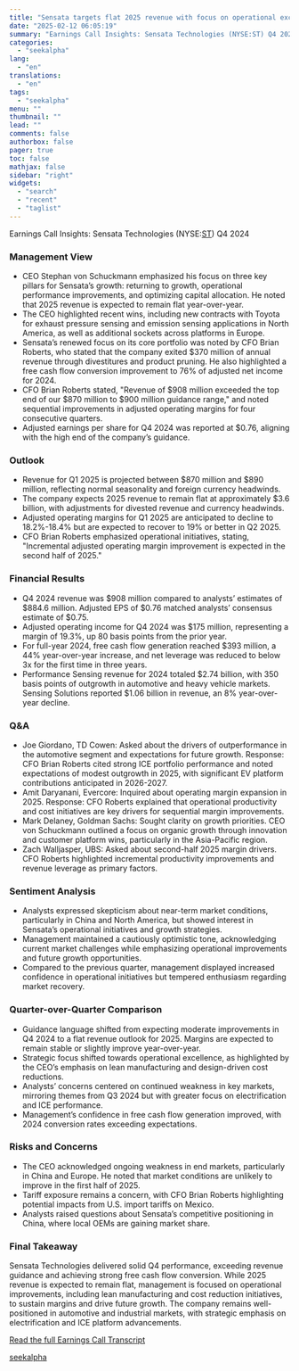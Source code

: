```yaml
---
title: "Sensata targets flat 2025 revenue with focus on operational excellence and electrification"
date: "2025-02-12 06:05:19"
summary: "Earnings Call Insights: Sensata Technologies (NYSE:ST) Q4 2024 Management View CEO Stephan von Schuckmann emphasized his focus on three key pillars for Sensata’s growth: returning to growth, operational performance improvements, and optimizing capital allocation. He noted that 2025 revenue is expected to remain flat year-over-year. The CEO highlighted recent wins,..."
categories:
  - "seekalpha"
lang:
  - "en"
translations:
  - "en"
tags:
  - "seekalpha"
menu: ""
thumbnail: ""
lead: ""
comments: false
authorbox: false
pager: true
toc: false
mathjax: false
sidebar: "right"
widgets:
  - "search"
  - "recent"
  - "taglist"
---
```


Earnings Call Insights: Sensata Technologies (NYSE:[ST](https://seekingalpha.com/symbol/ST "Sensata Technologies Holding plc")) Q4 2024

### Management View

* CEO Stephan von Schuckmann emphasized his focus on three key pillars for Sensata’s growth: returning to growth, operational performance improvements, and optimizing capital allocation. He noted that 2025 revenue is expected to remain flat year-over-year.
* The CEO highlighted recent wins, including new contracts with Toyota for exhaust pressure sensing and emission sensing applications in North America, as well as additional sockets across platforms in Europe.
* Sensata’s renewed focus on its core portfolio was noted by CFO Brian Roberts, who stated that the company exited $370 million of annual revenue through divestitures and product pruning. He also highlighted a free cash flow conversion improvement to 76% of adjusted net income for 2024.
* CFO Brian Roberts stated, "Revenue of $908 million exceeded the top end of our $870 million to $900 million guidance range," and noted sequential improvements in adjusted operating margins for four consecutive quarters.
* Adjusted earnings per share for Q4 2024 was reported at $0.76, aligning with the high end of the company’s guidance.

### Outlook

* Revenue for Q1 2025 is projected between $870 million and $890 million, reflecting normal seasonality and foreign currency headwinds.
* The company expects 2025 revenue to remain flat at approximately $3.6 billion, with adjustments for divested revenue and currency headwinds.
* Adjusted operating margins for Q1 2025 are anticipated to decline to 18.2%-18.4% but are expected to recover to 19% or better in Q2 2025.
* CFO Brian Roberts emphasized operational initiatives, stating, "Incremental adjusted operating margin improvement is expected in the second half of 2025."

### Financial Results

* Q4 2024 revenue was $908 million compared to analysts’ estimates of $884.6 million. Adjusted EPS of $0.76 matched analysts’ consensus estimate of $0.75.
* Adjusted operating income for Q4 2024 was $175 million, representing a margin of 19.3%, up 80 basis points from the prior year.
* For full-year 2024, free cash flow generation reached $393 million, a 44% year-over-year increase, and net leverage was reduced to below 3x for the first time in three years.
* Performance Sensing revenue for 2024 totaled $2.74 billion, with 350 basis points of outgrowth in automotive and heavy vehicle markets. Sensing Solutions reported $1.06 billion in revenue, an 8% year-over-year decline.

### Q&A

* Joe Giordano, TD Cowen: Asked about the drivers of outperformance in the automotive segment and expectations for future growth. Response: CFO Brian Roberts cited strong ICE portfolio performance and noted expectations of modest outgrowth in 2025, with significant EV platform contributions anticipated in 2026-2027.
* Amit Daryanani, Evercore: Inquired about operating margin expansion in 2025. Response: CFO Roberts explained that operational productivity and cost initiatives are key drivers for sequential margin improvements.
* Mark Delaney, Goldman Sachs: Sought clarity on growth priorities. CEO von Schuckmann outlined a focus on organic growth through innovation and customer platform wins, particularly in the Asia-Pacific region.
* Zach Walljasper, UBS: Asked about second-half 2025 margin drivers. CFO Roberts highlighted incremental productivity improvements and revenue leverage as primary factors.

### Sentiment Analysis

* Analysts expressed skepticism about near-term market conditions, particularly in China and North America, but showed interest in Sensata’s operational initiatives and growth strategies.
* Management maintained a cautiously optimistic tone, acknowledging current market challenges while emphasizing operational improvements and future growth opportunities.
* Compared to the previous quarter, management displayed increased confidence in operational initiatives but tempered enthusiasm regarding market recovery.

### Quarter-over-Quarter Comparison

* Guidance language shifted from expecting moderate improvements in Q4 2024 to a flat revenue outlook for 2025. Margins are expected to remain stable or slightly improve year-over-year.
* Strategic focus shifted towards operational excellence, as highlighted by the CEO’s emphasis on lean manufacturing and design-driven cost reductions.
* Analysts’ concerns centered on continued weakness in key markets, mirroring themes from Q3 2024 but with greater focus on electrification and ICE performance.
* Management’s confidence in free cash flow generation improved, with 2024 conversion rates exceeding expectations.

### Risks and Concerns

* The CEO acknowledged ongoing weakness in end markets, particularly in China and Europe. He noted that market conditions are unlikely to improve in the first half of 2025.
* Tariff exposure remains a concern, with CFO Brian Roberts highlighting potential impacts from U.S. import tariffs on Mexico.
* Analysts raised questions about Sensata’s competitive positioning in China, where local OEMs are gaining market share.

### Final Takeaway

Sensata Technologies delivered solid Q4 performance, exceeding revenue guidance and achieving strong free cash flow conversion. While 2025 revenue is expected to remain flat, management is focused on operational improvements, including lean manufacturing and cost reduction initiatives, to sustain margins and drive future growth. The company remains well-positioned in automotive and industrial markets, with strategic emphasis on electrification and ICE platform advancements.

[Read the full Earnings Call Transcript](https://seekingalpha.com/symbol/ST/earnings/transcripts)

[seekalpha](https://seekingalpha.com/news/4406592-sensata-targets-flat-2025-revenue-with-focus-on-operational-excellence-and-electrification)
